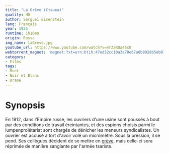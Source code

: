 ```yaml
---
title: "La Grève (Стачка)"
quality: HD
author: Sergueï Eisenstein
lang: Français
year: 1925
runtime: 1h16mn
origin: Russe
img_name: laGreve.jpg
youtube_url: https://www.youtube.com/watch?v=4rZaROa45x8
webtorrent_magnet: 'magnet:?xt=urn:btih:47ed32cc10a3a70e67a0b8928b5eb07306dfad8b&dn=RLtmo4YL0zIF.mp4&tr=udp://explodie.org:6969&tr=udp://tracker.coppersurfer.tk:6969&tr=udp://tracker.empire-js.us:1337&tr=udp://tracker.leechers-paradise.org:6969&tr=udp://tracker.opentrackr.org:1337&tr=wss://tracker.btorrent.xyz&tr=wss://tracker.fastcast.nz&tr=wss://tracker.openwebtorrent.com&as=https://seed01.bitchute.com/8929/RLtmo4YL0zIF.mp4&as=https://seed02.bitchute.com/8929/RLtmo4YL0zIF.mp4&as=https://seed03.bitchute.com/8929/RLtmo4YL0zIF.mp4&xs=https://www.bitchute.com/torrent/8929/RLtmo4YL0zIF.webtorrent'
category:
- Films
tags:
- Muet
- Noir et Blanc
- Drame
---
```



# Synopsis

En 1912, dans l'Empire russe, les ouvriers d'une usine sont poussés à bout par des conditions de travail éreintantes, et des espions choisis parmi le lumpenprolétariat sont chargés de dénicher les meneurs syndicalistes. Un ouvrier est accusé à tort d'avoir volé un micromètre. Sous la pression, il se pend. Ses collègues décident de se mettre en [grève](https://www.amazon.fr/gp/product/B001FBUPS0/ref=as_li_tl?ie=UTF8&tag=ctimes-21&camp=1642&creative=6746&linkCode=as2&creativeASIN=B001FBUPS0&linkId=17772539f239c95ab4a1104b5cb100f1), mais celle-ci sera réprimée de manière sanglante par l'armée tsariste.
